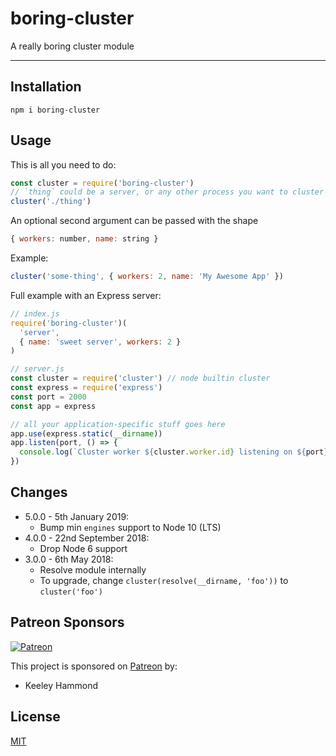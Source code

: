 # boring-cluster

A really boring cluster module

--------

## Installation

`npm i boring-cluster`

## Usage

This is all you need to do:

```javascript
const cluster = require('boring-cluster')
// `thing` could be a server, or any other process you want to cluster
cluster('./thing')
```

An optional second argument can be passed with the shape

```javascript
{ workers: number, name: string }
```

Example:
```javascript
cluster('some-thing', { workers: 2, name: 'My Awesome App' })
```

Full example with an Express server:

```javascript
// index.js
require('boring-cluster')(
  'server',
  { name: 'sweet server', workers: 2 }
)

// server.js
const cluster = require('cluster') // node builtin cluster
const express = require('express')
const port = 2000
const app = express

// all your application-specific stuff goes here
app.use(express.static(__dirname))
app.listen(port, () => {
  console.log(`Cluster worker ${cluster.worker.id} listening on ${port}`)
})
```

## Changes

* 5.0.0 - 5th January 2019:
  * Bump min `engines` support to Node 10 (LTS)
* 4.0.0 - 22nd September 2018:
  * Drop Node 6 support
* 3.0.0 - 6th May 2018:
  * Resolve module internally
  * To upgrade, change `cluster(resolve(__dirname, 'foo'))` to `cluster('foo')`

## Patreon Sponsors

[![Patreon](https://img.shields.io/badge/patreon-donate-yellow.svg)](https://www.patreon.com/zacanger)

This project is sponsored on [Patreon](https://www.patreon.com/zacanger) by:

* Keeley Hammond

## License

[MIT](./LICENSE.md)
